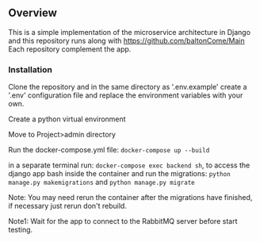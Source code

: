 ## Overview

This is a simple implementation of the microservice architecture in Django and this repository runs along with https://github.com/baltonCome/Main Each repository complement the app.


### Installation

Clone the repository and in the same directory as '.env.example' create a '.env' configuration file and replace the environment variables with your own.


Create a python virtual environment


Move to Project>admin directory


Run the docker-compose.yml file: ```docker-compose up --build```


in a separate terminal run: ```docker-compose exec backend sh```, to access the django app bash inside the container and run the migrations: ```python manage.py makemigrations``` and ```python manage.py migrate```


Note: You may need rerun the container after the migrations have finished, if necessary just rerun don't rebuild.

Note1: Wait for the app to connect to the RabbitMQ server before start testing.